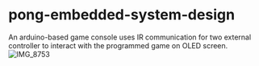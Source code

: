 # pong-embedded-system-design
An arduino-based game console uses IR communication for two external controller to interact with the programmed game on OLED screen.
![IMG_8753](https://user-images.githubusercontent.com/54129577/72268367-09121c00-3665-11ea-9f20-4e9135e0f320.JPG)
